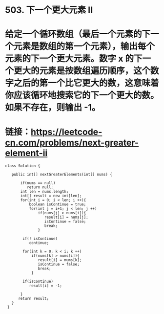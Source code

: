 # 503. 下一个更大元素 II
# 给定一个循环数组（最后一个元素的下一个元素是数组的第一个元素），输出每个元素的下一个更大元素。数字 x 的下一个更大的元素是按数组遍历顺序，这个数字之后的第一个比它更大的数，这意味着你应该循环地搜索它的下一个更大的数。如果不存在，则输出 -1。
# 链接：https://leetcode-cn.com/problems/next-greater-element-ii

    class Solution {
  
       public int[] nextGreaterElements(int[] nums) {
       
           if(nums == null)
              return null;
           int len = nums.length;
           int[] result = new int[len];
           for(int i = 0; i < len; i ++){
               boolean isContinue = true;
               for(int j = i+1; j < len; j ++)
                   if(nums[j] > nums[i]){
                      result[i] = nums[j];
                      isContinue = false;
                      break;
                   }

            if(! isContinue)
               continue;

            for(int k = 0; k < i; k ++)
                if(nums[k] > nums[i]){
                   result[i] = nums[k];
                   isContinue = false;
                   break;
                }
                
            if(isContinue)
               result[i] = -1;
                    
           }
          return result;
       }
     }
